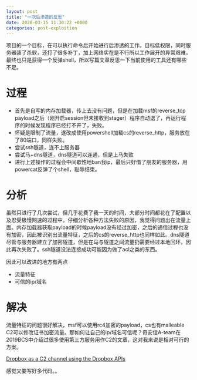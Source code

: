 ```yaml
---
layout: post
title: "一次后渗透的反思"
date: 2020-03-15 11:30:22 +0800
categories: post-exploition
---
```


项目的一个目标，在可以执行命令后开始进行后渗透的工作。目标低权限，同时服务器装了杀软，还打了很多补丁，加上网络实在是不行所以工作展开的异常艰难，最终也只是获得一个反弹shell，所以写篇文章反思一下当前使用的工具还有哪些不足。

# 过程

- 首先是自写的内存加载器，传上去没有问题，但是在加载msf的reverse_tcp payload之后（刚开启session但未接收到stager）程序自动退了，再运行程序的时候发现程序已经打不开了，失败。
- 怀疑是限制了流量，遂改成使用powershell加载cs的reverse_http，服务放在了80端口，同样失败。
- 尝试ssh隧道，连不上服务器
- 尝试马+dns隧道，dns隧道可以连通，但是上马失败
- 进行上述操作的过程会中间歇性地ban我ip，最后只好借了朋友的服务器，用powercat反弹了个shell，耻辱结束。

# 分析

虽然只进行了几次尝试，但几乎花费了我一天的时间，大部分时间都花在了配置以及忍受极慢网速的过程中。仔细分析各种方法失败的原因，我觉得问题出在流量上面。内存加载器获取payload的时候payload没有经过加密，之后的通信过程也没有加密，因此被识别出流量特征，之后的cs的reverse_http也同样如此。dns隧道尽管与服务器建立了加密隧道，但是在马与隧道之间流量扔需要经过本地回环，因此再次失败了。ssh隧道没法连接成功可能因为做了acl之类的东西。

因此可以改进的地方有两点

- 流量特征
- 可信的ip/域名

# 解决

流量特征的问题很好解决，msf可以使用rc4加密的payload，cs也有malleable C2可以修改证书加密流量。那如何让自己的ip/域名可信呢？奇安信A-team在2019BCS中介绍过很多使用第三方服务用作C2的文章，这对我来说是相对可行的方案。

[Dropbox as a C2 channel using the Dropbox APIs](https://truneski.github.io/blog/2018/11/05/cobaltstrike-over-external-c2-via-dropbox/)

感觉又要写好多代码。。

